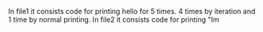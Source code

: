 In file1 it consists code for printing hello for 5 times. 4 times by iteration and 1 time by normal printing.
In file2 it consists code for printing "Im 
